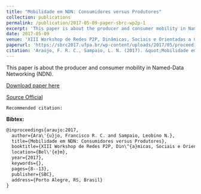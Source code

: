 ```yaml
---
title: "Mobilidade em NDN: Consumidores versus Produtores"
collection: publications
permalink: /publication/2017-05-09-paper-sbrc-wp2p-1
excerpt: 'This paper is about the producer and consumer mobility in Named-Data Networking (NDN).'
date: 2017-05-09
venue: 'XIII Workshop de Redes P2P, Dinâmicas, Sociais e Orientadas a Conteúdo (SBRC/WP2P+)'
paperurl: 'https://sbrc2017.ufpa.br/wp-content/uploads/2017/05/proceedingsWP2P2017.pdf#page=19'
citation: 'Araújo, F. R. C., Sampaio, L. N. (2017). &quot;Mobilidade em NDN: Consumidores versus Produtores.&quot; <i>In XIII Workshop de Redes P2P, Dinâmicas, Sociais e Orientadas a Conteúdo (SBRC/WP2P+)</i>. (pp. 8--13). Belém, PA: SBC.'
---
```

This paper is about the producer and consumer mobility in Named-Data Networking (NDN).

[Download paper here](https://renato2012.github.io/files/2017-sbrc-wp2p-1.pdf)

[Source Official](https://sbrc2017.ufpa.br/wp-content/uploads/2017/05/proceedingsWP2P2017.pdf#page=19)

`Recommended citation:`

**Bibtex:**

```tex
@inproceedings{araujo:2017,
  author={Ara\'{u}jo, Francisco R. C. and Sampaio, Leobino N.},
  title={Mobilidade em NDN: Consumidores versus Produtores},
  booktitle={XIII Workshop de Redes P2P, Din\^{a}micas, Sociais e Orientadas a Conte\'{u}do (SBRC/WP2P+)},
  location={Bel\'{e}m},
  year={2017},
  keywords={},
  pages={8--13},
  publisher={SBC},
  address={Porto Alegre, RS, Brasil}
}
```
